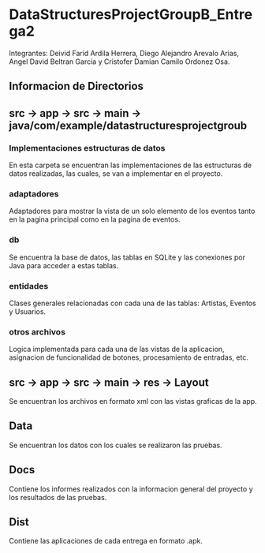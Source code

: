 # DataStructuresProjectGroupB_Entrega2
Integrantes: Deivid Farid Ardila Herrera,  Diego Alejandro Arevalo Arias, Angel David Beltran García y Cristofer Damian Camilo Ordonez Osa.

## Informacion de Directorios

## src -> app -> src -> main -> java/com/example/datastructuresprojectgroub

### Implementaciones estructuras de datos

En esta carpeta se encuentran las implementaciones de las estructuras de datos realizadas, las cuales, se van a implementar en el proyecto.

### adaptadores

Adaptadores para mostrar la vista de un solo elemento de los eventos tanto en la pagina principal como en la pagina de eventos.

### db

Se encuentra la base de datos, las tablas en SQLite y las conexiones por Java para acceder a estas tablas.

### entidades

Clases generales relacionadas con cada una de las tablas: Artistas, Eventos y Usuarios.

### otros archivos

Logica implementada para cada una de las vistas de la aplicacion, asignacion de funcionalidad de botones, procesamiento de entradas, etc.

## src -> app -> src -> main -> res -> Layout

Se encuentran los archivos en formato xml con las vistas graficas de la app.

## Data

Se encuentran los datos con los cuales se realizaron las pruebas.

## Docs

Contiene los informes realizados con la informacion general del proyecto y los resultados de las pruebas.

## Dist

Contiene las aplicaciones de cada entrega en formato .apk.
